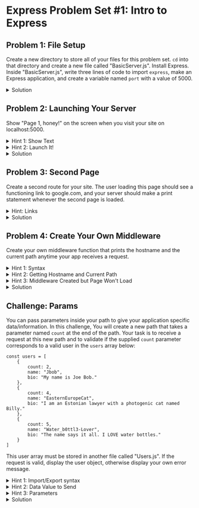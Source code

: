 # Express Problem Set #1: Intro to Express

## Problem 1: File Setup
Create a new directory to store all of your
files for this problem set. `cd` into that
directory and create a new file called "BasicServer.js".
Install Express. Inside "BasicServer.js", write three
lines of code to import `express`, make 
an Express application, and create a variable
named `port` with a value of 5000.

<details>
<summary>Solution</summary>

This is the code you're looking for:
```
const express = require('express');
const app = express()
const port = 5000;
```

### More Info

---

Here, we are importing the `express` module
with the `require` syntax instead of our
normal `import` syntax. `require` is a little
different from `import`, because of a lack
of support from Node.js.
</details>

## Problem 2: Launching Your Server

Show "Page 1, honey!" on the screen when you 
visit your site on localhost:5000.

<details>
<summary>Hint 1: Show Text</summary>

In order to show text on the screen, you
must tell your server how to handle 
GET requests at the route
your page is using. Then, you'll
have to do one more thing (that's)
in the next hint.
</details>

<details>
<summary>Hint 2: Launch It!</summary>

In order to launch your server using Express,
you must handle a GET request and make
your application listen. Remember that the 
listen method creates your http server.
</details>

<details>
<summary>Solution</summary>

At this point, "BasicServer.js" should look like this:
```
const express = require('express');
const app = express()
const port = 5000;

app.get('/', (req, res) => {
    res.send("Page 1, honey!")
})

app.listen(port);
```
You can launch your server and view its response
by running `node BasicServer.js` in your terminal
before viewing localhost:5000 in your browser.

### More Info

---

`app.get()` helps us do our routing, which is programming
how our application endpoints (URIs) respond to visitor
requests like "show me the home page". `app.get()` takes two
arguments, the first being our route path ("/" refers to the
root route, which is usually the home page), the second being 
the callback function (the code to run whenever that type of
request is made at that path).

`app.listen(port)` creates a http server running on the
specified port. This method allows connections and requests
to be made at the specified host and port.
</details>

## Problem 3: Second Page

Create a second route for your site. The user loading
this page should see a functioning link to google.com, and
your server should make a print statement whenever the
second page is loaded.

<details>
<summary>Hint: Links</summary>

Look at the data you sent in Problem 2. It was a string right?
Try putting an element inside that string.
</details>

<details>
<summary>Solution</summary>

Add the following code to "BasicServer.js":
```
app.get('/page2', (req, res) => {
    console.log("Loaded page 2");
    res.send("<a href='www.google.com'>Google</a>");
})
```
You might need to rerun your file using
Node to make these changes.

### More Info

---

Here, we establish another route for our 
application, reachable at the path "/page2".
We include a print statement inside our callback
function, which will print out its message
in the terminal you used to launch your
server. Finally, instead of responding with
a string of text like in Problem 2, we now respond
with an `<a>` tag, a html element. Note that we 
can return anything we want that would display on
any normal HTML page.
</details>

## Problem 4: Create Your Own Middleware

Create your own middleware function that prints the
hostname and the current path
anytime your app receives a request.

<details>
<summary>Hint 1: Syntax</summary>

The `app.use()` syntax binds your middleware to your
`app` object. For arguments, it takes a path and a callback
function. If no path is specified, the callback function
is run anytime the app receives any request.
</details>

<details>
<summary>Hint 2: Getting Hostname and Current Path</summary>

The application's hostname and current path are stored as properties
of the request object.
</details>

<details>
<summary>Hint 3: Middleware Created but Page Won't Load</summary>

In order for your middleware to continue the functionality
of your app (such as loading sending a response or loading
more middleware), you have to call `next()` at the end of your
callback function. You will also have to include `next` as 
an argument to the callback function.
</details>

<details>
<summary>Solution</summary>

I added the following lines to "BasicServer.js" above my GET requests:
```
app.use( (req, res, next) => {
    console.log("Path: ", req.path)
    next()
})
```

Remember that middleware are just functions.
The above code binds your `app` object to the function
you supply it. This anonymous arrow function takes in
three arguments, two of which should be familiar to you 
(`req` and `res`). The last one, `next`, is a function 
built into all Express middleware functions, and it
runs the next thing the app should do (either running
another middleware function or handling requests/responses).

The current path is everything after the hostname. In 
"https://en.wikipedia.org/wiki/Main_Page", "https" is
the protocol, "en.wikipedia.org" is the hostname,
and "/wiki/Main_Page" is the path.

While this is a simple example, Express middleware
can be incredibly useful for lots of things, including:
error catching, security, authentication, etc. We'll 
import other middleware that do these things using
the same `require` syntax that Express uses.

You can
view the official documentation for Express middleware
[here](https://expressjs.com/en/guide/using-middleware.html).
</details>

## Challenge: Params

You can pass parameters inside your path to give your
application specific data/information. In this challenge,
You will create a new path that takes a parameter named
`count` at the end of the path. Your task is to receive
a request at this new path and to validate if the supplied
`count` parameter corresponds to a valid user in the 
`users` array below:
```
const users = [
    {
        count: 2,
        name: "Jbob",
        bio: "My name is Joe Bob."
    },
    {
        count: 4,
        name: "EasternEuropeCat",
        bio: "I am an Estonian lawyer with a photogenic cat named Billy."
    },
    {
        count: 5,
        name: "Water_b0ttl3-Lover",
        bio: "The name says it all. I LOVE water bottles."
    }
]
```
This user array must be stored in another file called "Users.js". If 
the request is valid, display the user object,
otherwise display your own error message.

<details>
<summary>Hint 1: Import/Export syntax</summary>

Look back at Node Problem Set #3 to remind yourself how
to handle the imports and exports here.
</details>

<details>
<summary>Hint 2: Data Value to Send</summary>

Here's one way to do it: 
inside `res.send()`, pass in a variable representing
your data. That variable should be your error message by default.
As you search through the `users` array, assign
to that same data variable if the user's count is correct.
</details>

<details>
<summary>Hint 3: Parameters</summary>

Parameters are passed to the end of paths like this:
"/yourpathname/:parametervalue". However, when you type
your complete path into your browser, it should look like
this: "localhost:5000/yourpathname/parametervalue" (no colon).

</details>

<details>
<summary>Solution</summary>

1. Add `module.exports = users;` add the bottom of "Users.js"
to export your variable called `users`.
2. Import your `users` variable in "BasicServer.js" with 
`const users = require('./Users').
3. Your new route should look something like this:
```
app.get('/user/:count', (req, res) => {

    let data = "Couldn't find anyone";
    users.forEach( (user) => {
        if (user.count === parseInt(req.params.count)) {
            data = user;
        }
    })

    res.send(data)
})
```

### More Info

---

Some things to notice:

`user.count` is of type `int` while `req.params.count` is
of type `string`, so you will have to do something to
convert between the types to compare their values.

I use `forEach` here to loop through the value in the `users`
array. You could have used any other type of loop, or even
the built-in JavaScript array prototype functions like `.find()`.

</details>